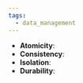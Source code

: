 ```yaml
---
tags:
  - data_management
---
```

- **Atomicity**:
- **Consistency**:
- **Isolation**:
- **Durability**: